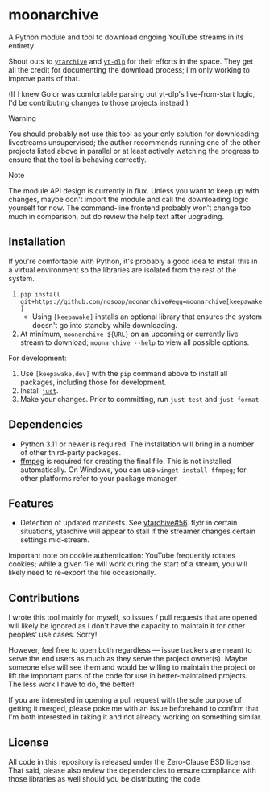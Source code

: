 # moonarchive

A Python module and tool to download ongoing YouTube streams in its entirety.

Shout outs to [`ytarchive`][] and [`yt-dlp`][] for their efforts in the space.  They get all the
credit for documenting the download process; I'm only working to improve parts of that.

(If I knew Go or was comfortable parsing out yt-dlp's live-from-start logic, I'd be contributing
changes to those projects instead.)

> [!WARNING]
> 
> You should probably not use this tool as your only solution for downloading livestreams
> unsupervised; the author recommends running one of the other projects listed above in parallel
> or at least actively watching the progress to ensure that the tool is behaving correctly.

> [!NOTE]
> 
> The module API design is currently in flux.  Unless you want to keep up with changes, maybe
> don't import the module and call the downloading logic yourself for now.  The command-line
> frontend probably won't change too much in comparison, but do review the help text after
> upgrading.

[`ytarchive`]: https://github.com/Kethsar/ytarchive
[`yt-dlp`]: https://github.com/yt-dlp/yt-dlp

## Installation

If you're comfortable with Python, it's probably a good idea to install this in a virtual
environment so the libraries are isolated from the rest of the system.

1. `pip install git+https://github.com/nosoop/moonarchive#egg=moonarchive[keepawake]`
    - Using `[keepawake]` installs an optional library that ensures the system doesn't go into
    standby while downloading.
2. At minimum, `moonarchive ${URL}` on an upcoming or currently live stream to download;
`moonarchive --help` to view all possible options.

For development:

1. Use `[keepawake,dev]` with the `pip` command above to install all packages, including those
for development.
2. Install [`just`](https://github.com/casey/just).
3. Make your changes.  Prior to committing, run `just test` and `just format`.

## Dependencies

- Python 3.11 or newer is required.  The installation will bring in a number of other
third-party packages.
- [ffmpeg][] is required for creating the final file.  This is not installed automatically.
On Windows, you can use `winget install ffmpeg`; for other platforms refer to your package
manager.

[ffmpeg]: https://ffmpeg.org/download.html

## Features

- Detection of updated manifests.  See [ytarchive#56][].  tl;dr in certain situations,
ytarchive will appear to stall if the streamer changes certain settings mid-stream.

Important note on cookie authentication:  YouTube frequently rotates cookies; while a given file
will work during the start of a stream, you will likely need to re-export the file occasionally.

[ytarchive#56]: https://github.com/Kethsar/ytarchive/issues/56

## Contributions

I wrote this tool mainly for myself, so issues / pull requests that are opened will likely be
ignored as I don't have the capacity to maintain it for other peoples' use cases.  Sorry!

However, feel free to open both regardless &mdash; issue trackers are meant to serve the
end users as much as they serve the project owner(s).  Maybe someone else will see them and
would be willing to maintain the project or lift the important parts of the code for use in
better-maintained projects.  The less work I have to do, the better!

If you are interested in opening a pull request with the sole purpose of getting it merged,
please poke me with an issue beforehand to confirm that I'm both interested in taking it and
not already working on something similar.

## License

All code in this repository is released under the Zero-Clause BSD license.  That said, please
also review the dependencies to ensure compliance with those libraries as well should you be
distributing the code.
